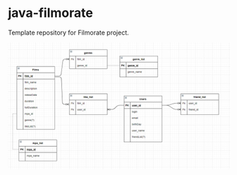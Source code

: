 # java-filmorate
Template repository for Filmorate project.

![схема бд](src/main/resources/schema.png)